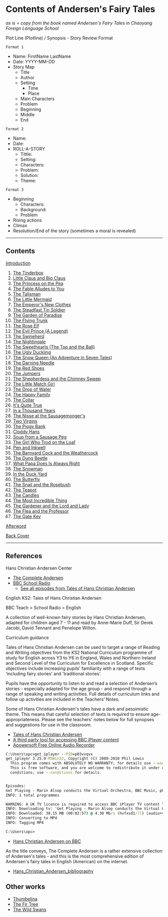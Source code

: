 # Contents of Andersen's Fairy Tales

_as is = copy from the book named Andersen's Fairy Tales in Chaoyang Foreign Language School_

Plot Line (Plotline) / Synopsis - Story Review Format

`Format 1`

- Name: FirstName LastName
- Date: YYYY-MM-DD
- Story Map
  - Title
  - Author
  - Setting
    - Time
    - Place
  - Main Characters
  - Problem
  - Beginning
  - Middle
  - End

`Format 2`

- Name:
- Date:
- ROLL-A-STORY
  - Tittle:
  - Setting:
  - Characters:
  - Problem:
  - Solution:
  - Theme:

`Format 3`

- Beginning
  - Characters:
  - Background:
  - Problem
- Rising actions
- Climax
- Resolution/End of the story (sometimes a moral is revealed)

* * *

## Contents

[Introduction](../Introduction)

1.  [The Tinderbox](../01-The-Tinderbox)
2.  [Little Claus and Big Claus](../02-Little-Claus-and-Big-Claus)
3.  [The Princess on the Pea](../03-The-Princess-on-the-Pea)
4.  [The Fable Alludes to You](../04The-Fable-Alludes-to-You)
5.  [The Talisman](../05-The-Talisman.docx)
6.  [The Little Mermaid](../06-The-Little-Mermaid)
7.  [The Emperor's New Clothes](../07-The-Emperor's-New-Clothes)
8.  [The Steadfast Tin Soldier](../08-The-Steadfast-Tin-Soldier)
9.  [The Garden of Paradise](../09-The-Garden-of-Paradise)
10. [The Flying Trunk](../10-The-Flying-Trunk)
11. [The Rose Elf](../11-The-Rose-Elf)
12. [The Evil Prince (A Legend)](../12-The-Evil-Prince)
13. [The Swineherd](../13-The-Swineherd)
14. [The Nightingale](../14-The-Nightingale)
15. [The Sweethearts (The Top and the Ball)](../15-The-Sweethearts)
16. [The Ugly Duckling](../16-The-Ugly-Duckling)
17. [The Snow Queen (An Adventure in Seven Tales)](../17-The-Snow-Queen)
18. [The Darning Needle](../18-The-Darning-Needle)
19. [The Red Shoes](../19-The-Red-Shoes)
20. [The Jumpers](../20-The-Jumpers)
21. [The Shepherdess and the Chimney Sweep](../21-The-Shepherdess-and-the-Chimney-Sweep)
22. [The Little Match Girl](../22-The-Little-Match-Girl)
23. [The Drop of Water](../23-The-Drop-of-Water)
24. [The Happy Family](../24-The-Happy-Family)
25. [The Collar](../25-The-Collar)
26. [It's Quite True](../26-It's-Quite-True)
27. [In a Thousand Years](../27-In-a-Thousand-Years)
28. [The Nisse at the Sausagemonger's](../28-The-Nisse-at-the-Sausagemonger's)
29. [Two Virgins](../29-Two-Virgins)
30. [The Piggy Bank](../30-The-Piggy-Bank)
31. [Cloddy Hans](../31-Cloddy-Hans)
32. [Soup from a Sausage Peg](../32-Soup-from-a-Sausage-Peg)
33. [The Girl Who Trod on the Loaf](../33-The-Girl-Who-Trod-on-the-Loaf)
34. [Pen and Inkwell](../34-Pen-and-Inkwell)
35. [The Barnyard Cock and the Weathercock](../35-The-Barnyard-Cock-and-the-Weathercock)
36. [The Dung Beetle](../36-The-Dung-Beetle)
37. [What Papa Does Is Always Right](../37-What-Papa-Does-Is-Always-Right)
38. [The Snowman](../38-The-Snowman)
39. [In the Duck Yard](../39-In-the-Duck-Yard)
40. [The Butterfly](../40-The-Butterfly)
41. [The Snail and the Rosebush](../41-The-Snail-and-the-Rosebush)
42. [The Teapot](../42-The-Teapot)
43. [The Candles](../43-The-Candles)
44. [The Most Incredible Thing](../44-The-Most-Incredible-Thing)
45. [The Gardener and the Lord and Lady](../45-The-Gardener-and-the-Lord-and-Lady)
46. [The Flea and the Professor](../46-The-Flea-and-the-Professor)
47. [The Gate Key](../47-The-Gate-Key)

[Afterword](../Afterword)

[Back Cover](../Back-Cover)

* * *

## References

Hans Christian Andersen Center

-   [The Complete Andersen](https://andersen.sdu.dk/vaerk/hersholt/index_e.html)
-   [BBC School Radio](www.bbc.co.uk/schoolradio)
    -   [See all episodes from Tales of Hans Christian Andersen](https://www.bbc.co.uk/teach/school-radio/english-ks1--ks2-hans-christian-andersen/z6j2cqt)

English KS2: Tales of Hans Christian Andersen

BBC Teach > School Radio > English

A collection of well-known fairy stories by Hans Christian Andersen, adapted for children aged 7 - 11 and read by Anne-Marie Duff, Sir Derek Jacobi, David Tennant and Penelope Wilton.

Curriculum guidance

Tales of Hans Christian Andersen can be used to target a range of Reading and Writing objectives from the KS2 National Curriculum programme of study for English across Y3 to Y6 in England, Wales and Northern Ireland and Second Level of the Curriculum for Excellence in Scotland. Specific objectives include increasing pupils’ familiarity with a range of texts ‘including fairy stories’ and ’traditional stories’.

Pupils have the opportunity to listen to and read a selection of Andersen’s stories - especially adapted for the age group - and respond through a range of speaking and writing activities. Full details of curriculum links and follow up activities are included in the Teachers’ Notes.

Some of Hans Christian Andersen's tales have a dark and pessimistic theme. This means that careful selection of texts is required to ensure age-appropriateness. Please see the teachers' notes below for full synopses and suggestions for use in the classroom.

-   [Tales of Hans Christian Andersen](https://www.bbc.co.uk/search?q=Tales+of+Hans+Christian+Andersen)
-   [A third party tool for accessing BBC iPlayer content](https://www.squarepenguin.co.uk)
-   [Apowersoft Free Online Audio Recorder](https://www.apowersoft.com/free-audio-recorder-online)

```cmd
C:\Users\opc>get_iplayer --PID=p03vvqvx
get_iplayer 3.25.0-MSWin32, Copyright (C) 2008-2010 Phil Lewis
  This program comes with ABSOLUTELY NO WARRANTY; for details use --warranty.
  This is free software, and you are welcome to redistribute it under certain
  conditions; use --conditions for details.


Episodes:
Get Playing - Marin Alsop conducts the Virtual Orchestra, BBC Music, p03vvqvx
INFO: 1 total programmes

WARNING: A UK TV licence is required to access BBC iPlayer TV content legally
INFO: Downloading tv: 'Get Playing - Marin Alsop conducts the Virtual Orchestra (p03vvqvx) [original]'
INFO: Downloaded: 38.15 MB (00:02:57) @ 4.30 Mb/s (hvfxsd1/ll) [audio+video]
INFO: Converting to MP4
INFO: Tagging MP4

C:\Users\opc>
```

-   [Hans Christian Andersen on BBC](https://www.bbc.co.uk/search?q=Tales+of+Hans+Christian+Andersen&sa_f=search-product&scope=)

As the title conveys, The Complete Andersen is a rather extensive collection of Andersen's tales - and this is the most comprehensive edition of Andersen's fairy tales in English (American) on the internet.

-   [Hans_Christian_Andersen_bibliography](https://en.wikipedia.org/wiki/Hans_Christian_Andersen_bibliography)

## Other works

-   [Thumbelina](../Thumbelina)
-   [The Fir Tree](../the_fir_tree)
-   [The Wild Swans](../the-wild-swans)
